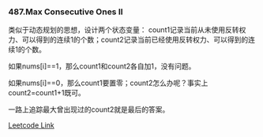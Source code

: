 ### 487.Max Consecutive Ones II  

类似于动态规划的思想，设计两个状态变量： count1记录当前从未使用反转权力、可以得到的连续1的个数；count2记录当前已经使用反转权力、可以得到的连续1的个数。

如果nums[i]==1，那么count1和count2各自加1，没有问题。

如果nums[i]==0，那么count1要置零；count2怎么办呢？事实上count2=count1+1既可。

一路上追踪最大曾出现过的count2就是最后的答案。


[Leetcode Link](https://leetcode.com/problems/max-consecutive-ones-ii)